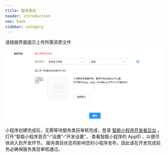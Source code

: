 ```yaml
---
title: 服务类目
header: introduction
nav: book
sidebar: category
---
```




请根据界面提示上传所需资质文件

![图片](../../img/introduction/register/4.1.png)
小程序创建完成后，无需等待服务类目审核完成，登录 [智能小程序开发者后台](https://smartprogram.baidu.com/mappconsole/main/login) 。 打开“智能小程序首页”-“设置”-“开发设置”， 查看智能小程序的 AppID ，以便尽快进入到开发环节。
服务类目状态将影响您的小程序发布，因此请在开发完成前务必确保服务类目审核通过。